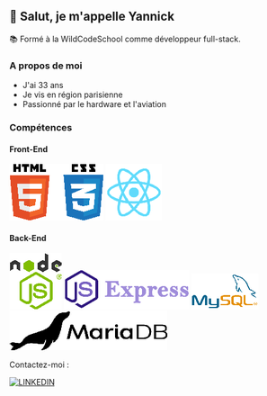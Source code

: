 <h2>👋 Salut, je m'appelle Yannick</h2>

📚 Formé à la WildCodeSchool comme développeur full-stack.

<h3>A propos de moi</h3>

- J'ai 33 ans
- Je vis en région parisienne
- Passionné par le hardware et l'aviation

<h3> Compétences </h3>
<h4> Front-End </h4>

![HTML](./images/html_css_2.png)
![React](./images/react_2.png)

<h4> Back-End </h4>

![NODEJS](./images/node_2.png)
![Express](./images/express_2.png)
![MYSQL](./images/mysql_2.png)
![MariaDB](./images/mariadb.png)

Contactez-moi :

[![LINKEDIN](https://camo.githubusercontent.com/8bb7c1de40aadb0d8eede2add7716932344b30235088d239831fe0e884de8f82/68747470733a2f2f696d672e736869656c64732e696f2f62616467652f6c696e6b6564696e2532302d2532333030373742352e7376673f267374796c653d666f722d7468652d6261646765266c6f676f3d6c696e6b6564696e266c6f676f436f6c6f723d7768697465)](https://www.linkedin.com/in/yannick-cousin/)

<!--
**yannick-cousin/yannick-cousin** is a ✨ _special_ ✨ repository because its `README.md` (this file) appears on your GitHub profile.

Here are some ideas to get you started:

- 🔭 I’m currently working on ...
- 🌱 I’m currently learning ...
- 👯 I’m looking to collaborate on ...
- 🤔 I’m looking for help with ...
- 💬 Ask me about ...
- 📫 How to reach me: ...
- 😄 Pronouns: ...
- ⚡ Fun fact: ...
-->
